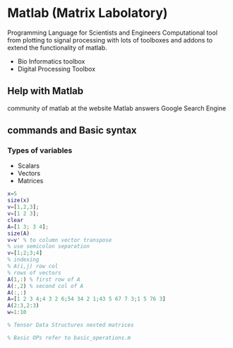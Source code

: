 # Matlab (Matrix Labolatory)
Programming Language for Scientists and Engineers
Computational tool from plotting to signal processing with lots of toolboxes and addons to
extend the functionality of matlab.
- Bio Informatics toolbox
- Digital Processing Toolbox
## Help with Matlab
community of matlab at the website
Matlab answers
Google Search Engine
## commands and Basic syntax
### Types of variables
* Scalars
* Vectors
* Matrices

```matlab
x=5
size(x)
v=[1,2,3];
v=[1 2 3];
clear
A=[1 3; 3 4];
size(A)
v=v' % to column vector transpose
% use semicolon separation
v=[1;2;3;4]
% indexing
% A(i,j) row col
% rows of vectors
A(1,:) % first row of A
A(:,2) % second col of A
A(:,:)
A=[1 2 3 4;4 3 2 6;54 34 2 1;43 5 67 7 3;1 5 76 3]
A(2:3,2:3)
w=1:10

% Tensor Data Structures nested matrices

% Basic OPs refer to basic_operations.m
```

